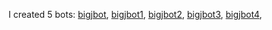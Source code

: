 I created 5 bots:
[bigjbot](https://old.reddit.com/user/bigjbot/),
[bigjbot1](https://old.reddit.com/user/bigjbot1/),
[bigjbot2](),
[bigjbot3](),
[bigjbot4](),